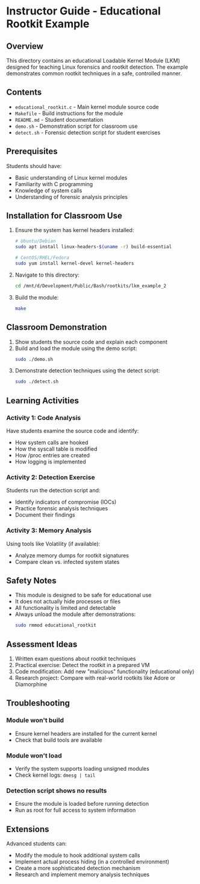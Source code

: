 # Instructor Guide - Educational Rootkit Example

## Overview

This directory contains an educational Loadable Kernel Module (LKM) designed for teaching Linux forensics and rootkit detection. The example demonstrates common rootkit techniques in a safe, controlled manner.

## Contents

- `educational_rootkit.c` - Main kernel module source code
- `Makefile` - Build instructions for the module
- `README.md` - Student documentation
- `demo.sh` - Demonstration script for classroom use
- `detect.sh` - Forensic detection script for student exercises

## Prerequisites

Students should have:
- Basic understanding of Linux kernel modules
- Familiarity with C programming
- Knowledge of system calls
- Understanding of forensic analysis principles

## Installation for Classroom Use

1. Ensure the system has kernel headers installed:
   ```bash
   # Ubuntu/Debian
   sudo apt install linux-headers-$(uname -r) build-essential
   
   # CentOS/RHEL/Fedora
   sudo yum install kernel-devel kernel-headers
   ```

2. Navigate to this directory:
   ```bash
   cd /mnt/d/Development/Public/Bash/rootkits/lkm_example_2
   ```

3. Build the module:
   ```bash
   make
   ```

## Classroom Demonstration

1. Show students the source code and explain each component
2. Build and load the module using the demo script:
   ```bash
   sudo ./demo.sh
   ```
3. Demonstrate detection techniques using the detect script:
   ```bash
   sudo ./detect.sh
   ```

## Learning Activities

### Activity 1: Code Analysis
Have students examine the source code and identify:
- How system calls are hooked
- How the syscall table is modified
- How /proc entries are created
- How logging is implemented

### Activity 2: Detection Exercise
Students run the detection script and:
- Identify indicators of compromise (IOCs)
- Practice forensic analysis techniques
- Document their findings

### Activity 3: Memory Analysis
Using tools like Volatility (if available):
- Analyze memory dumps for rootkit signatures
- Compare clean vs. infected system states

## Safety Notes

- This module is designed to be safe for educational use
- It does not actually hide processes or files
- All functionality is limited and detectable
- Always unload the module after demonstrations:
  ```bash
  sudo rmmod educational_rootkit
  ```

## Assessment Ideas

1. Written exam questions about rootkit techniques
2. Practical exercise: Detect the rootkit in a prepared VM
3. Code modification: Add new "malicious" functionality (educational only)
4. Research project: Compare with real-world rootkits like Adore or Diamorphine

## Troubleshooting

### Module won't build
- Ensure kernel headers are installed for the current kernel
- Check that build tools are available

### Module won't load
- Verify the system supports loading unsigned modules
- Check kernel logs: `dmesg | tail`

### Detection script shows no results
- Ensure the module is loaded before running detection
- Run as root for full access to system information

## Extensions

Advanced students can:
- Modify the module to hook additional system calls
- Implement actual process hiding (in a controlled environment)
- Create a more sophisticated detection mechanism
- Research and implement memory analysis techniques